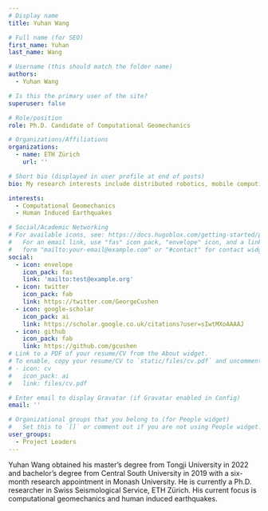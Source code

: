 ```yaml
---
# Display name
title: Yuhan Wang

# Full name (for SEO)
first_name: Yuhan
last_name: Wang

# Username (this should match the folder name)
authors:
  - Yuhan Wang

# Is this the primary user of the site?
superuser: false

# Role/position
role: Ph.D. Candidate of Computational Geomechanics

# Organizations/Affiliations
organizations:
  - name: ETH Zürich
    url: ''

# Short bio (displayed in user profile at end of posts)
bio: My research interests include distributed robotics, mobile computing and programmable matter.

interests:
  - Computational Geomechanics 
  - Human Induced Earthquakes

# Social/Academic Networking
# For available icons, see: https://docs.hugoblox.com/getting-started/page-builder/#icons
#   For an email link, use "fas" icon pack, "envelope" icon, and a link in the
#   form "mailto:your-email@example.com" or "#contact" for contact widget.
social:
  - icon: envelope
    icon_pack: fas
    link: 'mailto:test@example.org'
  - icon: twitter
    icon_pack: fab
    link: https://twitter.com/GeorgeCushen
  - icon: google-scholar
    icon_pack: ai
    link: https://scholar.google.co.uk/citations?user=sIwtMXoAAAAJ
  - icon: github
    icon_pack: fab
    link: https://github.com/gcushen
# Link to a PDF of your resume/CV from the About widget.
# To enable, copy your resume/CV to `static/files/cv.pdf` and uncomment the lines below.
# - icon: cv
#   icon_pack: ai
#   link: files/cv.pdf

# Enter email to display Gravatar (if Gravatar enabled in Config)
email: ''

# Organizational groups that you belong to (for People widget)
#   Set this to `[]` or comment out if you are not using People widget.
user_groups:
  - Project Leaders
---
```


Yuhan Wang obtained his master’s degree from Tongji University in 2022 and bachelor’s degree from Central South University in 2019 with a six-month research appointment in Monash University. He is currently a Ph.D. researcher in Swiss Seismological Service, ETH Zürich. His current focus is computational geomechanics and human induced earthquakes.




